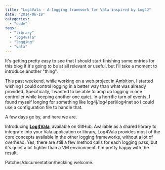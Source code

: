 ```yaml
---
title: "Log4Vala - A logging framework for Vala inspired by Log4J"
date: "2014-06-19"
categories: 
  - "code"
tags: 
  - "library"
  - "log4vala"
  - "logging"
  - "vala"
---
```


It's getting pretty easy to see that I should start finishing some entries for this blog if it's going to be at all relevant or useful, but I'll take a moment to introduce another "thing".

This past weekend, while working on a web project in [Ambition](http://www.ambitionframework.org), I started wishing I could control logging in a better way than what was already provided. Specifically, I wanted to be able to amp up logging in one controller while keeping another one quiet. In a horrific turn of events, I found myself longing for something like log4j/log4perl/log4net so I could use a configuration file to handle that.

A few days go by, and here we are.

Introducing [**Log4Vala**](http://github.com/nmelnick/Log4Vala), available on GitHub. Available as a shared library to integrate into your Vala application or library, Log4Vala provides most of the core concepts available in the other logging frameworks, without a lot of overhead. Yes, there are still a few method calls for each logging pass, but it's quiet a bit tighter than a VM environment. I'm pretty happy with the result.

Patches/documentation/heckling welcome.
